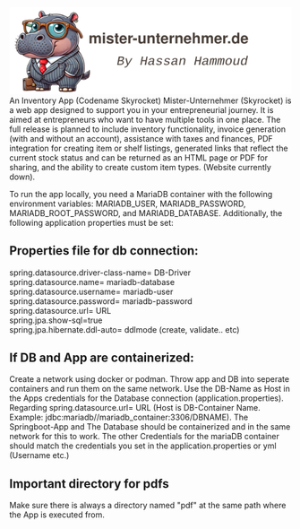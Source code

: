 ![Alt-Text](src/main/resources/static/imgs/logo-header-hippo.svg)
An Inventory App (Codename Skyrocket)
Mister-Unternehmer (Skyrocket) is a web app designed to support you in your entrepreneurial journey. It is aimed at entrepreneurs who want to have multiple tools in one place. The full release is planned to include inventory functionality, invoice generation (with and without an account), assistance with taxes and finances, PDF integration for creating item or shelf listings, generated links that reflect the current stock status and can be returned as an HTML page or PDF for sharing, and the ability to create custom item types. (Website currently down).

To run the app locally, you need a MariaDB container with the following environment variables: MARIADB_USER, MARIADB_PASSWORD, MARIADB_ROOT_PASSWORD, and MARIADB_DATABASE. Additionally, the following application properties must be set:


## Properties file for db connection:

spring.datasource.driver-class-name= DB-Driver  
spring.datasource.name= mariadb-database  
spring.datasource.username= mariadb-user  
spring.datasource.password= mariadb-password  
spring.datasource.url= URL  
spring.jpa.show-sql=true  
spring.jpa.hibernate.ddl-auto= ddlmode  (create, validate.. etc)

## If DB and App are containerized:
Create a network using docker or podman.
Throw app and DB into seperate containers and run them on the same network. Use the DB-Name as Host in the Apps credentials for the Database connection (application.properties).
Regarding spring.datasource.url= URL (Host is DB-Container Name. Example: jdbc:mariadb//mariadb_container:3306/DBNAME). The Springboot-App and The Database should be containerized and in the same network for this to work.
The other Credentials for the mariaDB container should match the credentials you set in the application.properties or yml (Username etc.)

## Important directory for pdfs
Make sure there is always a directory named "pdf" at the same path where the App is executed from.

